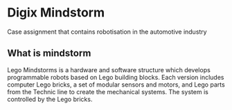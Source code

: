 # Digix Mindstorm
Case assignment that contains robotisation in the automotive industry

## What is mindstorm
Lego Mindstorms is a hardware and software structure which develops programmable robots based on Lego building blocks. Each version includes computer Lego bricks, a set of modular sensors and motors, and Lego parts from the Technic line to create the mechanical systems. The system is controlled by the Lego bricks.
